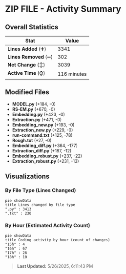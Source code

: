 # ZIP FILE - Activity Summary 

## Overall Statistics

| Stat                   | Value                                                             |
| ---------------------- | ----------------------------------------------------------------- |
| **Lines Added** (➕)   | 3341                                          |
| **Lines Removed** (➖) | 302                                        |
| **Net Change** (↕)    | 3039                |
| **Active Time** (⌚)   | 116 minutes |


## Modified Files
- **MODEL.py** (+184, -0)
- **RS-EM.py** (+670, -0)
- **Embedding.py** (+423, -0)
- **Extraction.py** (+471, -0)
- **Embedding_new.py** (+193, -0)
- **Extraction_new.py** (+229, -0)
- **run-command.txt** (+125, -78)
- **Rough.txt** (+27, -0)
- **Embedding_diff.py** (+364, -177)
- **Extraction_diff.py** (+187, -12)
- **Embedding_robust.py** (+237, -22)
- **Extraction_robust.py** (+231, -13)

## Visualizations

### By File Type (Lines Changed)

```mermaid
pie showData
title Lines changed by file type
".py" : 3413
".txt" : 230
```

### By Hour (Estimated Activity Count)

```mermaid
pie showData
title Coding activity by hour (count of changes)
"15h" : 4
"16h" : 67
"17h" : 26
"18h" : 10
```


> **Last Updated:** 5/26/2025, 6:11:43 PM